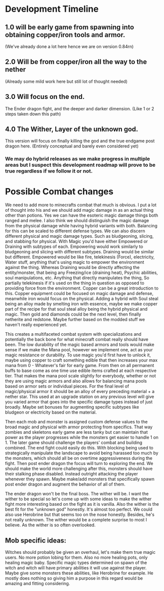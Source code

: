 # Development Timeline
 ## 1.0 will be early game from spawning into obtaining copper/iron tools and armor. 
  (We've already done a lot here hence we are on version 0.84rn)

 ## 2.0 Will be from copper/iron all the way to the nether 
  (Already some mild work here but still lot of thought needed)

 ## 3.0 Will focus on the end. 
  The Ender dragon fight, and the deeper and darker dimension. 
  (Like 1 or 2 steps taken down this path)

 ## 4.0 The Wither, Layer of the unknown god. 
  This version will focus on finally killing the god and the true endgame post dragon here. 
  (Entirely conceptual and barely even considered yet)

 ### We may do hybrid releases as we make progress in multiple areas but I suspect this development roadmap will prove to be true regardless if we follow it or not.

# Possible Combat changes
We need to add more to minecrafts combat that much is obvious. I put a lot of thought into his and we should add magic damage in as an actual thing other than potions. Yes we can have the esoteric magic damage things both ranged and melee. I also think we should distinguish the magic damage from the physical damage while having hybrid variants with both. Balancing for this can be scaled to different defense types. We can also discern different physical and magic damage types. Such as bludgeoning, slicing, and stabbing for physical. With Magic you'd have either Empowered or Draining with subtypes of each. Empowering would work similarly to bludgeoning and slicing with different subtypes. Draining would be similar but different. Empowered would be like fire, telekinesis (Force), electricity, Water stuff, anything that's using magic to empower the environment against the thing. Whereas Draining would be directly affecting the entity/monster, that being any Freezing/ice (draining heat), Psychic abilities, soul manipulations, etc. Anything that directly manipulates the thing, So partially telekinesis if it's used on the thing in question as opposed to providing force from the environment. Copper can be a great introduction to this. Copper equipment could be focused on magic damage and defense, meanwhile iron would focus on the physical. Adding a hybrid with Soul steal being an alloy made by smelting iron with essence, maybe we make copper part of the recipe for that soul steal alloy being the hybrid physical and magic. Then gold and diamonds could be the next level, then finally netherite and redstone. Maybe further based on the modded stuff we haven't really experienced yet. 

This creates a multifaceted combat system with specializations and potentially the back bone for what minecraft combat really should have been. The low durability of the magic based armors and tools would make sense if we make the Mana pool, however we implement one, act as your magic resistance or durability. To use magic you'd first have to unlock it, maybe using copper to craft something edible that then increases your max mana from 0 - Whatever's fair for early game. From then on all permanent buffs to base come as one time use edible items crafted at each respective tier. That makes the mana pool scale slightly for everybody,
whether or not they are using magic armors and also allows for balancing mana pools based on armor sets or individual pieces.  For the final level of magic/physical armor it should be an alloy of every preceding material + a nether star. This used at an upgrade station on any previous level will give you varied armor that goes into the specific damage types instead of just broadly. Maybe set bonuses for augmenting specific subtypes like bludgeon or electricity based on the material. 

Then each mob and monster is assigned custom defense values to the broad magic and physical with armor protecting from specifics. That way zombies and skeletons early game are less tanky but can maintain that power as the player progresses while the monsters get easier to handle 1 on 1. The later game should challenge the players' combat and building combined. The end fight could easily do this.  With blocking being used to strategically manipulate the landscape to avoid being harassed too much by the monsters, which should all be on overtime aggressiveness during the fight. Then post ender dragon the focus will turn to exploring the end. We should make the world more challenging after this, monsters should have their stalking phase disabled. Instead outright attacking the player whenever they spawn. Maybe make/add monsters that specifically spawn post ender dragon and augment the behavior of all of them.

The ender dragon won't be the final boss. The wither will be.  I want the wither to be special so let's come up with some ideas to make the wither fight more interesting based on the fight as it is vanilla. Also the wither is the best fit for the "unknown god" honestly. It's almost too perfect. We could also use Herobrine but that seems too on the nose honestly. Besides, he's not really unknown. The wither would be a complete surprise to most I believe. As the wither is so often overlooked.



## Mob specific ideas:
 Witches should probably be given an overhaul, let's make them true magic users.
 No more potion lobing for them. Also no more healing pots, only healing magic baby.
 Specific magic types determined on spawn of the witch and witch will have primary abilities it will use against the player.
 Maybe give some monsters these abilities, like Herobrine for example. He mostly does nothing so giving him a purpose in this regard would be amazing and fitting considering.
